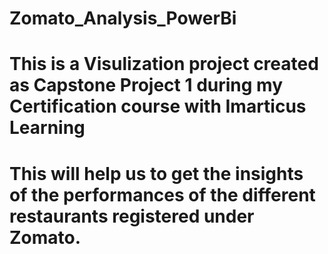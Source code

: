 # Zomato_Analysis_PowerBi

# This is a Visulization project created as Capstone Project 1 during my Certification course with Imarticus Learning
# This will help us to get the insights of the performances of the different restaurants registered under Zomato.
